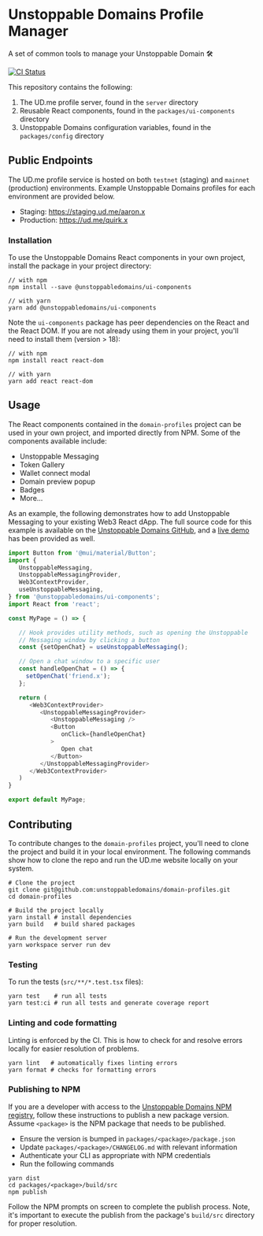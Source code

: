 # Unstoppable Domains Profile Manager

A set of common tools to manage your Unstoppable Domain 🛠️

[![CI Status](https://github.com/unstoppabledomains/domain-profiles/actions/workflows/push.yml/badge.svg)](https://github.com/unstoppabledomains/domain-profiles/actions/workflows/push.yml)

This repository contains the following:

1. The UD.me profile server, found in the `server` directory
1. Reusable React components, found in the `packages/ui-components` directory
1. Unstoppable Domains configuration variables, found in the `packages/config`
   directory

## Public Endpoints

The UD.me profile service is hosted on both `testnet` (staging) and `mainnet`
(production) environments. Example Unstoppable Domains profiles for each
environment are provided below.

- Staging: https://staging.ud.me/aaron.x
- Production: https://ud.me/quirk.x

### Installation

To use the Unstoppable Domains React components in your own project, install the
package in your project directory:

```shell
// with npm
npm install --save @unstoppabledomains/ui-components

// with yarn
yarn add @unstoppabledomains/ui-components
```

Note the `ui-components` package has peer dependencies on the React and the
React DOM. If you are not already using them in your project, you'll need to
install them (version > 18):

```shell
// with npm
npm install react react-dom

// with yarn
yarn add react react-dom
```

## Usage

The React components contained in the `domain-profiles` project can be used in
your own project, and imported directly from NPM. Some of the components
available include:

- Unstoppable Messaging
- Token Gallery
- Wallet connect modal
- Domain preview popup
- Badges
- More...

As an example, the following demonstrates how to add Unstoppable Messaging to your
existing Web3 React dApp. The full source code for this example is available on the [Unstoppable Domains GitHub](examples/unstoppable-messaging/README.md), and a 
[live demo](https://ud.me/examples/unstoppable-messaging) has been provided as well.

```typescript
import Button from '@mui/material/Button';
import {
   UnstoppableMessaging,
   UnstoppableMessagingProvider,
   Web3ContextProvider,
   useUnstoppableMessaging,
} from '@unstoppabledomains/ui-components';
import React from 'react';

const MyPage = () => {

   // Hook provides utility methods, such as opening the Unstoppable
   // Messaging window by clicking a button
   const {setOpenChat} = useUnstoppableMessaging();

   // Open a chat window to a specific user
   const handleOpenChat = () => {
     setOpenChat('friend.x');
   };

   return (
      <Web3ContextProvider>
         <UnstoppableMessagingProvider>
            <UnstoppableMessaging />
            <Button
               onClick={handleOpenChat}
            >
               Open chat
            </Button>
         </UnstoppableMessagingProvider>
      </Web3ContextProvider>
   )
}

export default MyPage;
```

## Contributing

To contribute changes to the `domain-profiles` project, you'll need to clone the
project and build it in your local environment. The following commands show how to
clone the repo and run the UD.me website locally on your system.

```shell
# Clone the project
git clone git@github.com:unstoppabledomains/domain-profiles.git
cd domain-profiles

# Build the project locally
yarn install # install dependencies
yarn build   # build shared packages

# Run the development server
yarn workspace server run dev
```

### Testing

To run the tests (`src/**/*.test.tsx` files):

```shell
yarn test    # run all tests
yarn test:ci # run all tests and generate coverage report
```

### Linting and code formatting

Linting is enforced by the CI. This is how to check for and resolve errors locally
for easier resolution of problems.

```shell
yarn lint   # automatically fixes linting errors
yarn format # checks for formatting errors
```

### Publishing to NPM

If you are a developer with access to the 
[Unstoppable Domains NPM registry](https://www.npmjs.com/search?q=%40unstoppabledomains), follow these instructions
to publish a new package version. Assume `<package>` is the NPM package that
needs to be published.

- Ensure the version is bumped in `packages/<package>/package.json`
- Update `packages/<package>/CHANGELOG.md` with relevant information
- Authenticate your CLI as appropriate with NPM credentials
- Run the following commands

```shell
yarn dist
cd packages/<package>/build/src
npm publish
```

Follow the NPM prompts on screen to complete the publish process. Note, it's important to
execute the publish from the package's `build/src` directory for proper resolution.